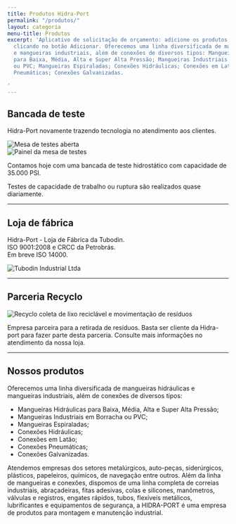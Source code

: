 ```yaml
---
title: Produtos Hidra-Port
permalink: "/produtos/"
layout: categoria
menu-title: Produtos
excerpt: 'Aplicativo de solicitação de orçamento: adicione os produtos ao orçamento
  clicando no botão Adicionar. Oferecemos uma linha diversificada de mangueiras hidráulicas
  e mangueiras industriais, além de conexões de diversos tipos: Mangueiras Hidráulicas
  para Baixa, Média, Alta e Super Alta Pressão; Mangueiras Industriais em Borracha
  ou PVC; Mangueiras Espiraladas; Conexões Hidráulicas; Conexões em Latão; Conexões
  Pneumáticas; Conexões Galvanizadas.

'
---
```


## Bancada de teste

<div data-grid="center spacing">
  <div data-cell="1of3">
    <p>Hidra-Port novamente trazendo tecnologia no atendimento aos clientes.</p>
  </div>
  <div data-cell="2of3"><img src="{{ site.baseurl }}/img/produtos/mesa-de-teste-aberta-1.jpg" alt="Mesa de testes aberta"></div>
</div>

<div data-grid="center spacing">
  <div data-cell="1of3"><img src="{{ site.baseurl }}/img/produtos/mesa-de-teste-painel.jpg" alt="Painel da mesa de testes"></div>
  <div data-cell="2of3">
    <p>Contamos hoje com uma bancada de teste hidrostático com capacidade de 35.000 PSI.</p>
    <p>Testes de capacidade de trabalho ou ruptura são realizados quase diariamente.</p>
  </div>
</div>


  ---


## Loja de fábrica

<div data-grid="spacing">
  <div data-cell="1of2">
    <p>
      Hidra-Port - Loja de Fábrica da Tubodin.<br>
      ISO 9001:2008 e CRCC da Petrobrás.<br>
      Em breve ISO 14000.
    </p>
  </div>
  <div data-cell="1of2"><img src="{{ site.baseurl }}/img/logo_tubodin_300px.png" alt="Tubodin Industrial Ltda"></div>
</div>


  ---


## Parceria Recyclo

<div data-grid="spacing">
  <div data-cell="1of2"><img src="{{ site.baseurl }}/img/logo-recyclo.png" alt="Recyclo coleta de lixo reciclável e movimentação de resíduos"></div>
  <div data-cell="1of2">
    <p>Empresa parceira para a retirada de resíduos. Basta ser cliente da Hidra-port para fazer parte desta parceria. Consulte mais informações no atendimento da nossa loja.</p>
  </div>
</div>


  ---


## Nossos produtos

Oferecemos uma linha diversificada de mangueiras hidráulicas e mangueiras industriais, além de conexões de diversos tipos:

- Mangueiras Hidráulicas para Baixa, Média, Alta e Super Alta Pressão;
- Mangueiras Industriais em Borracha ou PVC;
- Mangueiras Espiraladas;
- Conexões Hidráulicas;
- Conexões em Latão;
- Conexões Pneumáticas;
- Conexões Galvanizadas.

Atendemos empresas dos setores metalúrgicos, auto-peças, siderúrgicos, plásticos, papeleiros, químicos, de navegação entre outros. Além da linha de mangueiras e conexões, dispomos de uma linha completa de correias industriais, abraçadeiras, fitas adesivas, colas e silicones, manômetros, válvulas e registros, engates rápidos, tubos, flexíveis metálicos, lubrificantes e equipamentos de segurança, a HIDRA-PORT é uma empresa de produtos para montagem e manutenção industrial.

